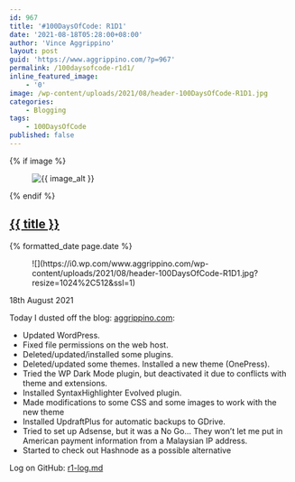 ```yaml
---
id: 967
title: '#100DaysOfCode: R1D1'
date: '2021-08-18T05:28:00+08:00'
author: 'Vince Aggrippino'
layout: post
guid: 'https://www.aggrippino.com/?p=967'
permalink: /100daysofcode-r1d1/
inline_featured_image:
    - '0'
image: /wp-content/uploads/2021/08/header-100DaysOfCode-R1D1.jpg
categories:
    - Blogging
tags:
    - 100DaysOfCode
published: false
---
```

{% if image %}
    <figure class="post__image">
        <img src="{{ image }}" alt="{{ image_alt }}">
    </figure>
{% endif %}

<h2 class="post__title"><a href="{{ page.url }}">{{ title }}</a></h2>

<p class="post__date">{% formatted_date page.date %}</p>

<figure class="wp-block-image size-large">![](https://i0.wp.com/www.aggrippino.com/wp-content/uploads/2021/08/header-100DaysOfCode-R1D1.jpg?resize=1024%2C512&ssl=1)</figure>18th August 2021

Today I dusted off the blog: [aggrippino.com](https://www.aggrippino.com/):

- Updated WordPress.
- Fixed file permissions on the web host.
- Deleted/updated/installed some plugins.
- Deleted/updated some themes. Installed a new theme (OnePress).
- Tried the WP Dark Mode plugin, but deactivated it due to conflicts with theme and extensions.
- Installed SyntaxHighlighter Evolved plugin.
- Made modifications to some CSS and some images to work with the new theme
- Installed UpdraftPlus for automatic backups to GDrive.
- Tried to set up Adsense, but it was a No Go… They won’t let me put in American payment information from a Malaysian IP address.
- Started to check out Hashnode as a possible alternative

Log on GitHub: [r1-log.md](https://github.com/VAggrippino/100-days-of-code/blob/master/r1-log.md)
